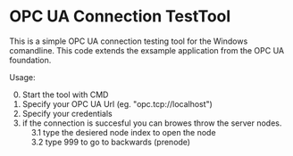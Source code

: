 # OPC UA Connection TestTool
This is a simple OPC UA connection testing tool for the Windows comandline.
This code extends the exsample application from the OPC UA foundation.

Usage:

0. Start the tool with CMD
1. Specify your OPC UA Url (eg. "opc.tcp://localhost")
2. Specify your credentials
3. if the connection is succesful you can browes throw the server nodes.<br>
&nbsp;&nbsp;&nbsp;&nbsp;3.1 type the desiered node index to open the node<br>
&nbsp;&nbsp;&nbsp;&nbsp;3.2 type 999 to go to backwards (prenode)<br>

